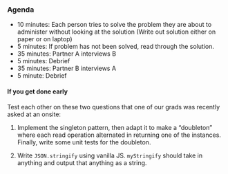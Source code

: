 ### Agenda

* 10 minutes: Each person tries to solve the problem they are about to administer without looking at the solution (Write out solution either on paper or on laptop)
* 5 minutes: If problem has not been solved, read through the solution.
* 35 minutes: Partner A interviews B
* 5 minutes: Debrief
* 35 minutes: Partner B interviews A
* 5 minute: Debrief

#### If you get done early
Test each other on these two questions that one of our grads was recently asked at an onsite:
1. Implement the singleton pattern, then adapt it to make a “doubleton” where each read operation alternated in returning one of the instances. Finally, write some unit tests for the doubleton.

2. Write `JSON.stringify` using vanilla JS. `myStringify` should take in anything and output that anything as a string.
